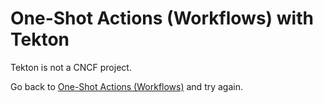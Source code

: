 # One-Shot Actions (Workflows) with Tekton

Tekton is not a CNCF project.

Go back to [One-Shot Actions (Workflows)](README.md) and try again.
